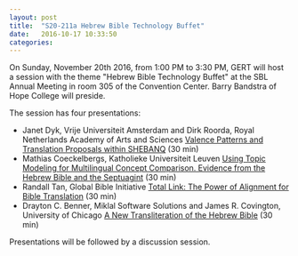 ```yaml
---
layout: post
title:  "S20-211a Hebrew Bible Technology Buffet"
date:   2016-10-17 10:33:50
categories: 
---
```


On Sunday, November 20th 2016, from 1:00 PM to 3:30 PM, GERT will host a session with the theme "Hebrew Bible Technology Buffet" at the SBL Annual Meeting in room 305 of the Convention Center. Barry Bandstra of Hope College will preside.

The session has four presentations:

- Janet Dyk, Vrije Universiteit Amsterdam and Dirk Roorda, Royal Netherlands Academy of Arts and Sciences
  [Valence Patterns and Translation Proposals within SHEBANQ](https://www.sbl-site.org/meetings/abstract.aspx?id=37680) (30 min)
- Mathias Coeckelbergs, Katholieke Universiteit Leuven
  [Using Topic Modeling for Multilingual Concept Comparison. Evidence from the Hebrew Bible and the Septuagint](https://www.sbl-site.org/meetings/abstract.aspx?id=40497) (30 min)
- Randall Tan, Global Bible Initiative
  [Total Link: The Power of Alignment for Bible Translation](https://www.sbl-site.org/meetings/abstract.aspx?id=40534) (30 min)
- Drayton C. Benner, Miklal Software Solutions and James R. Covington, University of Chicago
  [A New Transliteration of the Hebrew Bible](https://www.sbl-site.org/meetings/abstract.aspx?id=39435) (30 min)

Presentations will be followed by a discussion session.